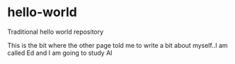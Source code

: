 # hello-world
Traditional hello world repository

This is the bit where the other page told me to write a bit about myself..I am called Ed and I am going to study AI
